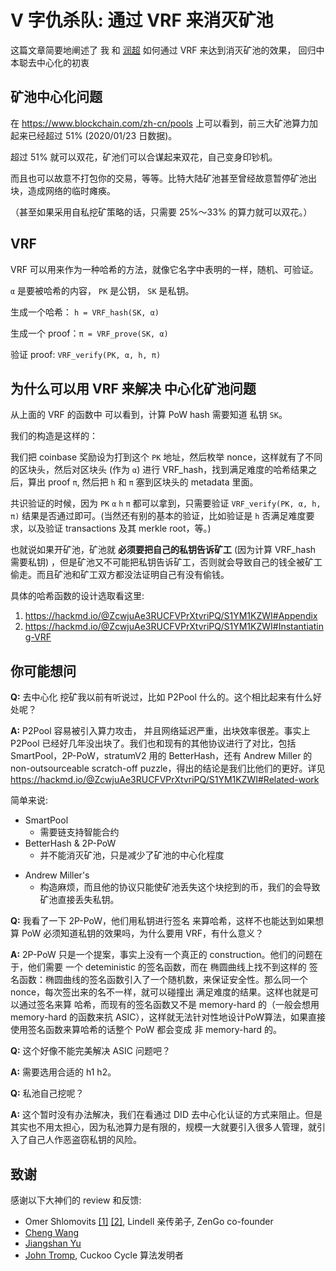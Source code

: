 # V 字仇杀队: 通过 VRF 来消灭矿池

<!-- ex_nolevel -->

这篇文章简要地阐述了 我 和 [润超](https://github.com/SebastianElvis)  如何通过 VRF 来达到消灭矿池的效果， 回归中本聪去中心化的初衷

## 矿池中心化问题

在 https://www.blockchain.com/zh-cn/pools 上可以看到，前三大矿池算力加起来已经超过 51% (2020/01/23 日数据)。

超过 51% 就可以双花，矿池们可以合谋起来双花，自己变身印钞机。

而且也可以故意不打包你的交易，等等。比特大陆矿池甚至曾经故意暂停矿池出块，造成网络的临时瘫痪。

（甚至如果采用自私挖矿策略的话，只需要 25%～33% 的算力就可以双花。）

## VRF

VRF 可以用来作为一种哈希的方法，就像它名字中表明的一样，随机、可验证。

`α` 是要被哈希的内容， `PK` 是公钥， `SK` 是私钥。

生成一个哈希： `h = VRF_hash(SK, α)`

生成一个 proof：`π = VRF_prove(SK, α)`

验证 proof: `VRF_verify(PK, α, h, π)`


## 为什么可以用 VRF 来解决 中心化矿池问题

从上面的 VRF 的函数中 可以看到，计算 PoW hash 需要知道 私钥 `SK`。

我们的构造是这样的：

我们把 coinbase 奖励设为打到这个 `PK` 地址，然后枚举 nonce，这样就有了不同的区块头，然后对区块头 (作为 `α`) 进行 VRF_hash，找到满足难度的哈希结果之后，算出 proof `π`, 然后把 `h` 和 `π` 塞到区块头的 metadata 里面。

共识验证的时候，因为 `PK` `α` `h` `π` 都可以拿到，只需要验证 `VRF_verify(PK, α, h, π)` 结果是否通过即可。(当然还有别的基本的验证，比如验证是 `h` 否满足难度要求，以及验证 transactions 及其 merkle root，等。)

也就说如果开矿池，矿池就 **必须要把自己的私钥告诉矿工** (因为计算 VRF_hash 需要私钥) ，但是矿池又不可能把私钥告诉矿工，否则就会导致自己的钱全被矿工偷走。而且矿池和矿工双方都没法证明自己有没有偷钱。

具体的哈希函数的设计选取看这里:

1. https://hackmd.io/@ZcwjuAe3RUCFVPrXtvriPQ/S1YM1KZWI#Appendix
2. https://hackmd.io/@ZcwjuAe3RUCFVPrXtvriPQ/S1YM1KZWI#Instantiating-VRF


## 你可能想问

__Q:__ 去中心化 挖矿我以前有听说过，比如 P2Pool 什么的。这个相比起来有什么好处呢？

__A:__ P2Pool 容易被引入算力攻击， 并且网络延迟严重，出块效率很差。事实上 P2Pool 已经好几年没出块了。我们也和现有的其他协议进行了对比，包括 SmartPool，2P-PoW，stratumV2 用的 BetterHash，还有 Andrew Miller 的 non-outsourceable scratch-off puzzle，得出的结论是我们比他们的更好。详见 https://hackmd.io/@ZcwjuAe3RUCFVPrXtvriPQ/S1YM1KZWI#Related-work

简单来说:

+ SmartPool
    * 需要链支持智能合约
+ BetterHash & 2P-PoW
    * 并不能消灭矿池，只是减少了矿池的中心化程度
* Andrew Miller's
    - 构造麻烦，而且他的协议只能使矿池丢失这个块挖到的币，我们的会导致矿池直接丢失私钥。

__Q:__ 我看了一下 2P-PoW，他们用私钥进行签名 来算哈希，这样不也能达到如果想算 PoW 必须知道私钥的效果吗，为什么要用 VRF，有什么意义？

__A:__ 2P-PoW 只是一个提案，事实上没有一个真正的 construction。他们的问题在于，他们需要 一个 deteministic 的签名函数，而在 椭圆曲线上找不到这样的 签名函数：椭圆曲线的签名函数引入了一个随机数，来保证安全性。那么同一个 nonce，每次签出来的名不一样，就可以碰撞出 满足难度的结果。这样也就是可以通过签名来算 哈希，而现有的签名函数又不是 memory-hard 的（一般会想用 memory-hard 的函数来抗 ASIC），这样就无法针对性地设计PoW算法，如果直接使用签名函数来算哈希的话整个 PoW 都会变成 非 memory-hard 的。

__Q:__ 这个好像不能完美解决 ASIC 问题吧？

__A:__ 需要选用合适的 h1 h2。

__Q:__ 私池自己挖呢？

__A:__ 这个暂时没有办法解决，我们在看通过 DID 去中心化认证的方式来阻止。但是其实也不用太担心，因为私池算力是有限的，规模一大就要引入很多人管理，就引入了自己人作恶盗窃私钥的风险。


## 致谢

感谢以下大神们的 review 和反馈:

+ Omer Shlomovits [[1]](https://cyber.biu.ac.il/member/omer-shlomovits/) [[2]](https://twitter.com/omershlomovits),  Lindell 亲传弟子, ZenGo co-founder
+ [Cheng Wang](https://ethresear.ch/u/chengwang)
+ [Jiangshan Yu](https://www.jiangshanyu.com/)
+ [John Tromp](https://forum.grin.mw/u/tromp),  Cuckoo Cycle 算法发明者
